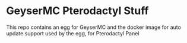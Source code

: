 # GeyserMC Pterodactyl Stuff
This repo contains an egg for GeyserMC and the docker image for auto update support used by the egg, for Pterodactyl Panel